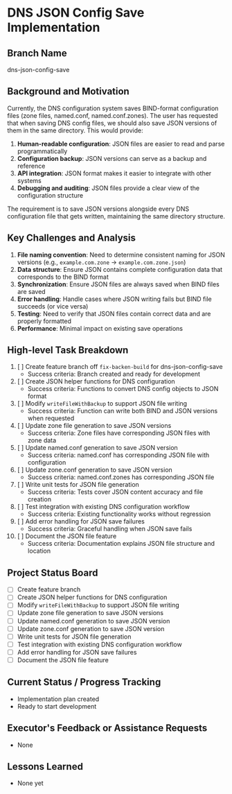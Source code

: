 # DNS JSON Config Save Implementation

## Branch Name
dns-json-config-save

## Background and Motivation
Currently, the DNS configuration system saves BIND-format configuration files (zone files, named.conf, named.conf.zones). The user has requested that when saving DNS config files, we should also save JSON versions of them in the same directory. This would provide:

1. **Human-readable configuration**: JSON files are easier to read and parse programmatically
2. **Configuration backup**: JSON versions can serve as a backup and reference
3. **API integration**: JSON format makes it easier to integrate with other systems
4. **Debugging and auditing**: JSON files provide a clear view of the configuration structure

The requirement is to save JSON versions alongside every DNS configuration file that gets written, maintaining the same directory structure.

## Key Challenges and Analysis
1. **File naming convention**: Need to determine consistent naming for JSON versions (e.g., `example.com.zone` → `example.com.zone.json`)
2. **Data structure**: Ensure JSON contains complete configuration data that corresponds to the BIND format
3. **Synchronization**: Ensure JSON files are always saved when BIND files are saved
4. **Error handling**: Handle cases where JSON writing fails but BIND file succeeds (or vice versa)
5. **Testing**: Need to verify that JSON files contain correct data and are properly formatted
6. **Performance**: Minimal impact on existing save operations

## High-level Task Breakdown
1. [ ] Create feature branch off `fix-backen-build` for dns-json-config-save
   - Success criteria: Branch created and ready for development
2. [ ] Create JSON helper functions for DNS configuration
   - Success criteria: Functions to convert DNS config objects to JSON format
3. [ ] Modify `writeFileWithBackup` to support JSON file writing
   - Success criteria: Function can write both BIND and JSON versions when requested
4. [ ] Update zone file generation to save JSON versions
   - Success criteria: Zone files have corresponding JSON files with zone data
5. [ ] Update named.conf generation to save JSON version
   - Success criteria: named.conf has corresponding JSON file with configuration
6. [ ] Update zone.conf generation to save JSON version
   - Success criteria: named.conf.zones has corresponding JSON file
7. [ ] Write unit tests for JSON file generation
   - Success criteria: Tests cover JSON content accuracy and file creation
8. [ ] Test integration with existing DNS configuration workflow
   - Success criteria: Existing functionality works without regression
9. [ ] Add error handling for JSON save failures
   - Success criteria: Graceful handling when JSON save fails
10. [ ] Document the JSON file feature
    - Success criteria: Documentation explains JSON file structure and location

## Project Status Board
- [ ] Create feature branch
- [ ] Create JSON helper functions for DNS configuration
- [ ] Modify `writeFileWithBackup` to support JSON file writing
- [ ] Update zone file generation to save JSON versions
- [ ] Update named.conf generation to save JSON version
- [ ] Update zone.conf generation to save JSON version
- [ ] Write unit tests for JSON file generation
- [ ] Test integration with existing DNS configuration workflow
- [ ] Add error handling for JSON save failures
- [ ] Document the JSON file feature

## Current Status / Progress Tracking
- Implementation plan created
- Ready to start development

## Executor's Feedback or Assistance Requests
- None

## Lessons Learned
- None yet 